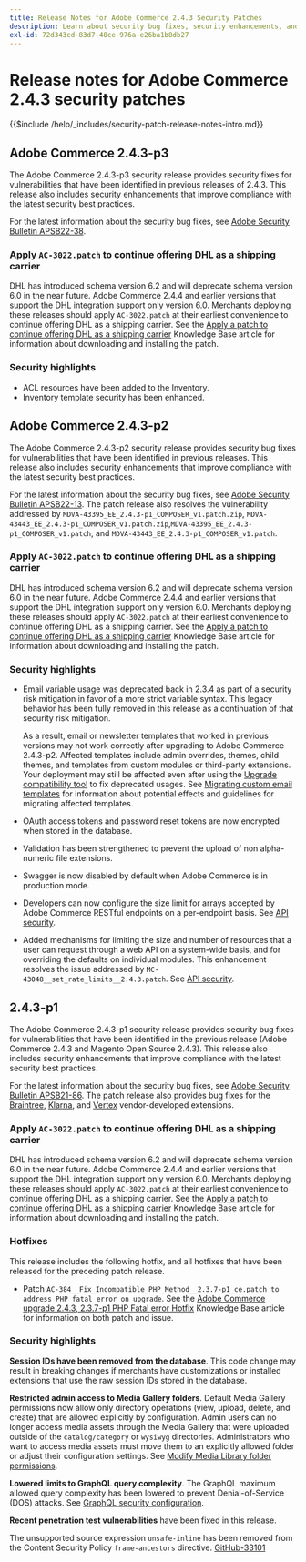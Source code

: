 ```yaml
---
title: Release Notes for Adobe Commerce 2.4.3 Security Patches
description: Learn about security bug fixes, security enhancements, and other security related updates included in the security patch releases for Adobe Commerce version 2.4.3.
exl-id: 72d343cd-83d7-48ce-976a-e26ba1b8db27
---
```


# Release notes for Adobe Commerce 2.4.3 security patches

{{$include /help/_includes/security-patch-release-notes-intro.md}}

## Adobe Commerce 2.4.3-p3

The Adobe Commerce 2.4.3-p3 security release provides security fixes for vulnerabilities that have been identified in previous releases of 2.4.3. This release also includes security enhancements that improve compliance with the latest security best practices.

For the latest information about the security bug fixes, see [Adobe Security Bulletin APSB22-38](https://helpx.adobe.com/security/products/magento/apsb22-38.html).

### Apply `AC-3022.patch` to continue offering DHL as a shipping carrier

DHL has introduced schema version 6.2 and will deprecate schema version 6.0 in the near future. Adobe Commerce 2.4.4 and earlier versions that support the DHL integration support only version 6.0. Merchants deploying these releases should apply `AC-3022.patch` at their earliest convenience to continue offering DHL as a shipping carrier. See the [Apply a patch to continue offering DHL as a shipping carrier](https://support.magento.com/hc/en-us/articles/7707818131597-Apply-a-patch-to-continue-offering-DHL-as-shipping-carrier) Knowledge Base article for information about downloading and installing the patch.

### Security highlights

* ACL resources have been added to the Inventory.
* Inventory template security has been enhanced.

## Adobe Commerce 2.4.3-p2

The Adobe Commerce 2.4.3-p2 security release provides security bug fixes for vulnerabilities that have been identified in previous releases. This release also includes security enhancements that improve compliance with the latest security best practices.

For the latest information about the security bug fixes, see [Adobe Security Bulletin APSB22-13](https://helpx.adobe.com/security/products/magento/apsb22-13.html).  The patch release also resolves the vulnerability addressed by `MDVA-43395_EE_2.4.3-p1_COMPOSER_v1.patch.zip`, `MDVA-43443_EE_2.4.3-p1_COMPOSER_v1.patch.zip`,`MDVA-43395_EE_2.4.3-p1_COMPOSER_v1.patch`, and `MDVA-43443_EE_2.4.3-p1_COMPOSER_v1.patch`.


### Apply `AC-3022.patch` to continue offering DHL as a shipping carrier

DHL has introduced schema version 6.2 and will deprecate schema version 6.0 in the near future. Adobe Commerce 2.4.4 and earlier versions that support the DHL integration support only version 6.0. Merchants deploying these releases should apply `AC-3022.patch` at their earliest convenience to continue offering DHL as a shipping carrier. See the [Apply a patch to continue offering DHL as a shipping carrier](https://support.magento.com/hc/en-us/articles/7707818131597-Apply-a-patch-to-continue-offering-DHL-as-shipping-carrier) Knowledge Base article for information about downloading and installing the patch.

### Security highlights

* Email variable usage was deprecated back in 2.3.4 as part of a security risk mitigation in favor of a more strict variable syntax. This legacy behavior has been fully removed in this release as a continuation of that security risk mitigation.

   As a result, email or newsletter templates that worked in previous versions may not work correctly after upgrading to Adobe Commerce 2.4.3-p2. Affected templates include admin overrides, themes, child themes, and templates from custom modules or third-party extensions. Your deployment may still be affected even after using the [Upgrade compatibility tool](https://experienceleague.adobe.com/docs/commerce-operations/upgrade-guide/upgrade-compatibility-tool/overview.html?lang=en) to fix deprecated usages. See [Migrating custom email templates](https://developer.adobe.com/commerce/frontend-core/guide/templates/email-migration/) for information about potential effects and guidelines for migrating affected templates.

* OAuth access tokens and password reset tokens are now encrypted when stored in the database. <!-- AC-520 1323-->

* Validation has been strengthened to prevent the upload of non alpha-numeric file extensions. <!-- AC-479-->

* Swagger is now disabled by default when Adobe Commerce is in production mode. <!-- AC-1450-->

* Developers can now configure the size limit for arrays accepted by Adobe Commerce RESTful endpoints on a per-endpoint basis. See [API security](https://developer.adobe.com/commerce/webapi/get-started/api-security/). <!-- AC-465-->

* Added mechanisms for limiting the size and number of resources that a user can request through a web API on a system-wide basis, and for overriding the defaults on individual modules. This enhancement resolves the issue addressed by `MC-43048__set_rate_limits__2.4.3.patch`. See [API security](https://developer.adobe.com/commerce/webapi/get-started/api-security/). <!-- AC-1120-->


## 2.4.3-p1

The Adobe Commerce 2.4.3-p1 security release provides security bug fixes for vulnerabilities that have been identified in the previous release (Adobe Commerce 2.4.3 and Magento Open Source 2.4.3). This release also includes security enhancements that improve compliance with the latest security best practices.


For the latest information about the security bug fixes, see [Adobe Security Bulletin APSB21-86](https://helpx.adobe.com/security/products/magento/apsb21-86.html). The patch release also provides bug fixes for the [Braintree](https://experienceleague.adobe.com/docs/commerce-admin/stores-sales/payments/braintree.html), [Klarna](https://marketplace.magento.com/klarna-m2-klarna.html), and [Vertex](https://marketplace.magento.com/vertexinc-vertex-tax-module.html) vendor-developed extensions.

### Apply `AC-3022.patch` to continue offering DHL as a shipping carrier

DHL has introduced schema version 6.2 and will deprecate schema version 6.0 in the near future. Adobe Commerce 2.4.4 and earlier versions that support the DHL integration support only version 6.0. Merchants deploying these releases should apply `AC-3022.patch` at their earliest convenience to continue offering DHL as a shipping carrier. See the [Apply a patch to continue offering DHL as a shipping carrier](https://support.magento.com/hc/en-us/articles/7707818131597-Apply-a-patch-to-continue-offering-DHL-as-shipping-carrier) Knowledge Base article for information about downloading and installing the patch.

### Hotfixes

This release includes the following hotfix, and all hotfixes that have been released for the preceding patch release.

* Patch `AC-384__Fix_Incompatible_PHP_Method__2.3.7-p1_ce.patch to address PHP fatal error on upgrade`. See the [Adobe Commerce upgrade 2.4.3, 2.3.7-p1 PHP Fatal error Hotfix](https://support.magento.com/hc/en-us/articles/4408021533069-Adobe-Commerce-upgrade-2-4-3-2-3-7-p1-PHP-Fatal-error-Hotfix) Knowledge Base article for information on both patch and issue.

### Security highlights

**Session IDs have been removed from the database**. This code change may result in breaking changes if merchants have customizations or installed extensions that use the raw session IDs stored in the database. <!-- MC-40976-->

**Restricted admin access to Media Gallery folders**. Default Media Gallery permissions now allow only directory operations (view, upload, delete, and create) that are allowed explicitly by configuration. Admin users can no longer access media assets through the Media Gallery that were uploaded outside of the `catalog/category` or `wysiwyg` directories. Administrators who want to access media assets must move them to an explicitly allowed folder or adjust their configuration settings. See [Modify Media Library folder permissions](https://developer.adobe.com/commerce/php/tutorials/backend/modify-image-library-permissions/). <!-- B2B-1897-->

**Lowered limits to GraphQL query complexity**. The GraphQL maximum allowed query complexity has been lowered to prevent Denial-of-Service (DOS) attacks. See [GraphQL security configuration](https://devdocs.magento.com/guides/v2.4/graphql/security-configuration.html). <!-- PWA-1700-->

**Recent penetration test vulnerabilities** have been fixed in this release. <!-- MC-42431-->

The unsupported source expression `unsafe-inline` has been removed from the Content Security Policy `frame-ancestors` directive. [GitHub-33101](https://github.com/magento/magento2/issues/33101)<!-- MC-42632-->
